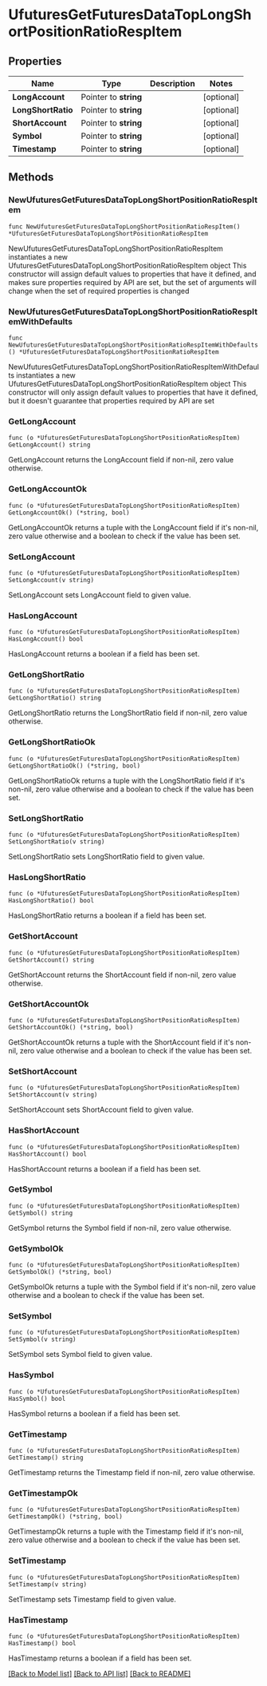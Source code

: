 # UfuturesGetFuturesDataTopLongShortPositionRatioRespItem

## Properties

Name | Type | Description | Notes
------------ | ------------- | ------------- | -------------
**LongAccount** | Pointer to **string** |  | [optional] 
**LongShortRatio** | Pointer to **string** |  | [optional] 
**ShortAccount** | Pointer to **string** |  | [optional] 
**Symbol** | Pointer to **string** |  | [optional] 
**Timestamp** | Pointer to **string** |  | [optional] 

## Methods

### NewUfuturesGetFuturesDataTopLongShortPositionRatioRespItem

`func NewUfuturesGetFuturesDataTopLongShortPositionRatioRespItem() *UfuturesGetFuturesDataTopLongShortPositionRatioRespItem`

NewUfuturesGetFuturesDataTopLongShortPositionRatioRespItem instantiates a new UfuturesGetFuturesDataTopLongShortPositionRatioRespItem object
This constructor will assign default values to properties that have it defined,
and makes sure properties required by API are set, but the set of arguments
will change when the set of required properties is changed

### NewUfuturesGetFuturesDataTopLongShortPositionRatioRespItemWithDefaults

`func NewUfuturesGetFuturesDataTopLongShortPositionRatioRespItemWithDefaults() *UfuturesGetFuturesDataTopLongShortPositionRatioRespItem`

NewUfuturesGetFuturesDataTopLongShortPositionRatioRespItemWithDefaults instantiates a new UfuturesGetFuturesDataTopLongShortPositionRatioRespItem object
This constructor will only assign default values to properties that have it defined,
but it doesn't guarantee that properties required by API are set

### GetLongAccount

`func (o *UfuturesGetFuturesDataTopLongShortPositionRatioRespItem) GetLongAccount() string`

GetLongAccount returns the LongAccount field if non-nil, zero value otherwise.

### GetLongAccountOk

`func (o *UfuturesGetFuturesDataTopLongShortPositionRatioRespItem) GetLongAccountOk() (*string, bool)`

GetLongAccountOk returns a tuple with the LongAccount field if it's non-nil, zero value otherwise
and a boolean to check if the value has been set.

### SetLongAccount

`func (o *UfuturesGetFuturesDataTopLongShortPositionRatioRespItem) SetLongAccount(v string)`

SetLongAccount sets LongAccount field to given value.

### HasLongAccount

`func (o *UfuturesGetFuturesDataTopLongShortPositionRatioRespItem) HasLongAccount() bool`

HasLongAccount returns a boolean if a field has been set.

### GetLongShortRatio

`func (o *UfuturesGetFuturesDataTopLongShortPositionRatioRespItem) GetLongShortRatio() string`

GetLongShortRatio returns the LongShortRatio field if non-nil, zero value otherwise.

### GetLongShortRatioOk

`func (o *UfuturesGetFuturesDataTopLongShortPositionRatioRespItem) GetLongShortRatioOk() (*string, bool)`

GetLongShortRatioOk returns a tuple with the LongShortRatio field if it's non-nil, zero value otherwise
and a boolean to check if the value has been set.

### SetLongShortRatio

`func (o *UfuturesGetFuturesDataTopLongShortPositionRatioRespItem) SetLongShortRatio(v string)`

SetLongShortRatio sets LongShortRatio field to given value.

### HasLongShortRatio

`func (o *UfuturesGetFuturesDataTopLongShortPositionRatioRespItem) HasLongShortRatio() bool`

HasLongShortRatio returns a boolean if a field has been set.

### GetShortAccount

`func (o *UfuturesGetFuturesDataTopLongShortPositionRatioRespItem) GetShortAccount() string`

GetShortAccount returns the ShortAccount field if non-nil, zero value otherwise.

### GetShortAccountOk

`func (o *UfuturesGetFuturesDataTopLongShortPositionRatioRespItem) GetShortAccountOk() (*string, bool)`

GetShortAccountOk returns a tuple with the ShortAccount field if it's non-nil, zero value otherwise
and a boolean to check if the value has been set.

### SetShortAccount

`func (o *UfuturesGetFuturesDataTopLongShortPositionRatioRespItem) SetShortAccount(v string)`

SetShortAccount sets ShortAccount field to given value.

### HasShortAccount

`func (o *UfuturesGetFuturesDataTopLongShortPositionRatioRespItem) HasShortAccount() bool`

HasShortAccount returns a boolean if a field has been set.

### GetSymbol

`func (o *UfuturesGetFuturesDataTopLongShortPositionRatioRespItem) GetSymbol() string`

GetSymbol returns the Symbol field if non-nil, zero value otherwise.

### GetSymbolOk

`func (o *UfuturesGetFuturesDataTopLongShortPositionRatioRespItem) GetSymbolOk() (*string, bool)`

GetSymbolOk returns a tuple with the Symbol field if it's non-nil, zero value otherwise
and a boolean to check if the value has been set.

### SetSymbol

`func (o *UfuturesGetFuturesDataTopLongShortPositionRatioRespItem) SetSymbol(v string)`

SetSymbol sets Symbol field to given value.

### HasSymbol

`func (o *UfuturesGetFuturesDataTopLongShortPositionRatioRespItem) HasSymbol() bool`

HasSymbol returns a boolean if a field has been set.

### GetTimestamp

`func (o *UfuturesGetFuturesDataTopLongShortPositionRatioRespItem) GetTimestamp() string`

GetTimestamp returns the Timestamp field if non-nil, zero value otherwise.

### GetTimestampOk

`func (o *UfuturesGetFuturesDataTopLongShortPositionRatioRespItem) GetTimestampOk() (*string, bool)`

GetTimestampOk returns a tuple with the Timestamp field if it's non-nil, zero value otherwise
and a boolean to check if the value has been set.

### SetTimestamp

`func (o *UfuturesGetFuturesDataTopLongShortPositionRatioRespItem) SetTimestamp(v string)`

SetTimestamp sets Timestamp field to given value.

### HasTimestamp

`func (o *UfuturesGetFuturesDataTopLongShortPositionRatioRespItem) HasTimestamp() bool`

HasTimestamp returns a boolean if a field has been set.


[[Back to Model list]](../README.md#documentation-for-models) [[Back to API list]](../README.md#documentation-for-api-endpoints) [[Back to README]](../README.md)


